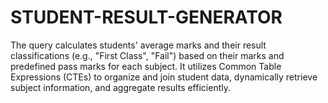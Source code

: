 # STUDENT-RESULT-GENERATOR
The query calculates students' average marks and their result classifications (e.g., "First Class", "Fail") based on their marks and predefined pass marks for each subject. It utilizes Common Table Expressions (CTEs) to organize and join student data, dynamically retrieve subject information, and aggregate results efficiently.
